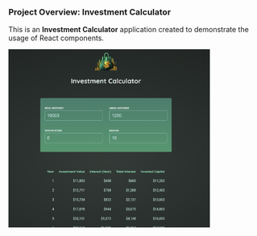 ### Project Overview: Investment Calculator

This is an **Investment Calculator** application created to demonstrate the usage of React components.

<img src="./src/assets/App-look.png" alt="App Screenshot" width="400" />
